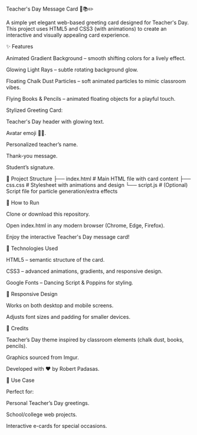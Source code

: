 Teacher's Day Message Card 🎉📚✏️

A simple yet elegant web-based greeting card designed for Teacher's Day.
This project uses HTML5 and CSS3 (with animations) to create an interactive and visually appealing card experience.

✨ Features

Animated Gradient Background – smooth shifting colors for a lively effect.

Glowing Light Rays – subtle rotating background glow.

Floating Chalk Dust Particles – soft animated particles to mimic classroom vibes.

Flying Books & Pencils – animated floating objects for a playful touch.

Stylized Greeting Card:

Teacher's Day header with glowing text.

Avatar emoji 👨‍🏫.

Personalized teacher’s name.

Thank-you message.

Student’s signature.

📂 Project Structure
├── index.html   # Main HTML file with card content
├── css.css      # Stylesheet with animations and design
└── script.js    # (Optional) Script file for particle generation/extra effects

🚀 How to Run

Clone or download this repository.

Open index.html in any modern browser (Chrome, Edge, Firefox).

Enjoy the interactive Teacher's Day message card!

🎨 Technologies Used

HTML5 – semantic structure of the card.

CSS3 – advanced animations, gradients, and responsive design.

Google Fonts – Dancing Script & Poppins for styling.

📱 Responsive Design

Works on both desktop and mobile screens.

Adjusts font sizes and padding for smaller devices.

🙏 Credits

Teacher’s Day theme inspired by classroom elements (chalk dust, books, pencils).

Graphics sourced from Imgur.

Developed with ❤️ by Robert Padasas.

🎁 Use Case

Perfect for:

Personal Teacher’s Day greetings.

School/college web projects.

Interactive e-cards for special occasions.
